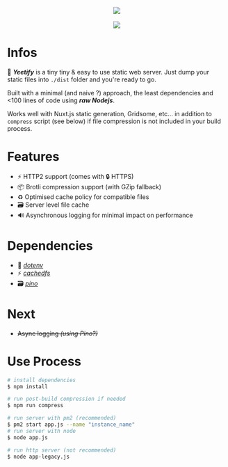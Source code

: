 
<p align="center">
    <img src="https://emojipedia-us.s3.dualstack.us-west-1.amazonaws.com/thumbs/120/microsoft/209/dash-symbol_1f4a8.png"/>
    <br/>
    <br/>
    <img src="https://img.shields.io/badge/node.js--339933?style=for-the-badge&logo=node.js"/>
</p>

# Infos

💨 ***Yeetify*** is a tiny tiny & easy to use static web server. Just dump your static files into `./dist` folder and you're ready to go.

Built with a minimal (and naive ?) approach, the least dependencies and <100 lines of code using ***raw Nodejs***.

Works well with Nuxt.js static generation, Gridsome, etc... in addition to `compress` script (see below) if file compression is not included in your build process.

# Features

- ⚡️ HTTP2 support (comes with 🔒 HTTPS)
- 📦 Brotli compression support (with GZip fallback)
- ♻️ Optimised cache policy for compatible files
- 🗃️ Server level file cache
- 🔊 Asynchronous logging for minimal impact on performance 

# Dependencies

- 🔧 *[dotenv](https://www.npmjs.com/package/dotenv)*
- ⚡️ *[cachedfs](https://www.npmjs.com/package/cachedfs)*
- 🗃️ *[pino](https://www.npmjs.com/package/pino)*

# Next

- ~~Async logging *(using Pino?)*~~

# Use Process

```bash
# install dependencies
$ npm install

# run post-build compression if needed
$ npm run compress

# run server with pm2 (recommended)
$ pm2 start app.js --name "instance_name"
# run server with node
$ node app.js

# run http server (not recommended)
$ node app-legacy.js
```
